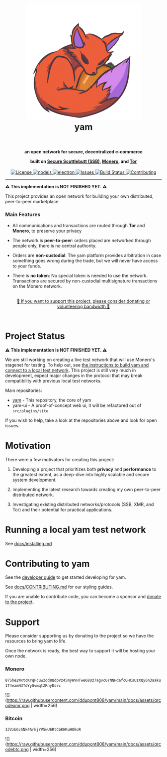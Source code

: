 <h1 align="center">
  <a href="https://github.com/ddupont808/yam"><img src="https://raw.githubusercontent.com/ddupont808/yam/main/docs/assets/yam_logo.png" alt="Logo" width="370"></a>
  <br>
  <span>yam</span>
  <br>
  <br>
</h1>

<h4 align="center">
an open network for secure, decentralized e-commerce

built on <a href="https://scuttlebutt.nz/">Secure Scuttlebutt (SSB)</a>, <a href="https://www.getmonero.org/">Monero</a>, and <a href="https://www.torproject.org/">Tor</a>

</h4>

<p align="center">
  <a href="https://github.com/ddupont808/yam/blob/master/LICENSE.txt">
      <img src="https://img.shields.io/badge/license-AGPLv3.0-blue.svg?style=flat" alt="License">
  </a>
  <a href="https://nodejs.org/">
      <img src="https://img.shields.io/badge/nodejs-v16.17.0-blue.svg?style=flat" alt="nodejs">
  </a>
  <a href="https://www.electronjs.org/">
      <img src="https://img.shields.io/badge/electron-v20.0.3-blue.svg?style=flat" alt="electron">
  </a>
  <a href="https://github.com/ddupont808/yam/issues">
    <img src="https://img.shields.io/badge/issues-missing-red?style=flat" alt="Issues">
  </a>
  <a href="https://travis-ci.org/ddupont808/yam">
      <img src="https://img.shields.io/badge/build-missing-red?style=flat" alt="Build Status">
  </a>
  <a href="https://github.com/ddupont808/yam/pulls">
      <img src="https://img.shields.io/badge/contributions-welcome-brightgreen.svg?style=flat" alt="Contributing">
  </a>
</p>

---

**⚠ This implementation is NOT FINISHED YET. ⚠**

This project provides an open network for building your own distributed, peer-to-peer marketplace.

### Main Features

 - All communications and transactions are routed through **Tor** and **Monero**, to preserve your privacy

 - The network is **peer-to-peer**: orders placed are networked through people only, there is no central authority.

 - Orders are **non-custodial**: The yam platform provides arbitration in case something goes wrong during the trade, but we will never have access to your funds.

 - There is **no token**: No special token is needed to use the network. Transactions are secured by non-custodial multisignature transactions on the Monero network.

<p align="center">
<br />
<a href="#roadmap">💜 If you want to support this project, please consider donating or volunteering bandwidth 💜</a>
</p>
<br/>

# Project Status

**⚠ This implementation is NOT FINISHED YET. ⚠**

We are still working on creating a live test network that will use Monero's stagenet for testing. To help out, see [the instructions to build yam and connect to a local test network](https://github.com/ddupont808/yam/blob/main/docs/installing.md). This project is still very much in development, expect major changes in the protocol that may break compatibility with previous local test networks.

Main repositories:
 - [yam](#) - This repository, the core of yam
 - yam-ui - A proof-of-concept web ui, it will be refactored out of `src/plugins/site`

If you wish to help, take a look at the repositories above and look for open issues.

# Motivation

There were a few motivators for creating this project:

 1. Developing a project that prioritizes both **privacy** and **performance** to the greatest extent, as a deep-dive into highly scalable and secure system development.

 2. Implementing the latest research towards creating my own peer-to-peer distributed network.

 3. Investigating existing distributed networks/protocols (SSB, XMR, and Tor) and their potential for practical applications.

# Running a local yam test network

See [docs/installing.md](https://github.com/ddupont808/yam/blob/main/docs/installing.md)

# Contributing to yam

See the [developer guide](https://github.com/ddupont808/yam/blob/main/docs/developer-guide.md) to get started developing for yam.

See [docs/CONTRIBUTING.md](https://github.com/ddupont808/yam/blob/main/docs/CONTRIBUTING.md) for our styling guides.

If you are unable to contribute code, you can become a sponsor and [donate to the project](#support).

# Support

Please consider supporting us by donating to the project so we have the resources to bring yam to life. 

Once the network is ready, the best way to support it will be hosting your own node.

### Monero

`87She2WxtcKYqFcuwzqd8QdpVz45myWVHTwe68Uz7agvcGYNNHdafcGHCsUzXQy6n3aaku1T4eamN3TdYyGvmqtZRnyDsrc`

![](https://raw.githubusercontent.com/ddupont808/yam/main/docs/assets/qrcodexmr.png | width=256)

### Bitcoin

`3JVzbGzSNk4ArkjYV5wU6RtCbKWKuH8EoR`

![](https://raw.githubusercontent.com/ddupont808/yam/main/docs/assets/qrcodebtc.png | width=256)

<!-- Uncomment this once a live test or prod network is ready -->
<!-- The `yam` project does not use an existing peer-to-peer network, meaning it relies on volunteers like you to donate bandwidth and host the network. **Please consider running an instance of yam on your machine.** This will allow you to help us build a network that is:

 - fast and reliable
 - less centralized
 - more robust against attacks
 - more stable against outages
 - safer for its users

Running a `yam` node does not require running an instance of `monerod`, but if you can also spare the hard drive space, the network would be able to perform proof-of-burn checks much faster if ran people were to run full `monerod` nodes alongside `yam`. -->